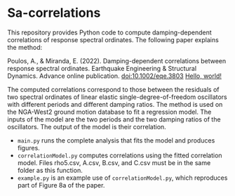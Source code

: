 # Sa-correlations
This repository provides Python code to compute damping-dependent correlations of response spectral ordinates. The following paper explains the method:

Poulos, A., & Miranda, E. (2022). Damping-dependent correlations between response spectral ordinates. Earthquake Engineering & Structural Dynamics. Advance online publication. <a href="https://doi.org/10.1002/eqe.3803" target="_blank">doi:10.1002/eqe.3803</a> <a href="http://example.com/" target="_blank">Hello, world!</a>

The computed correlations correspond to those between the residuals of two spectral ordinates of linear elastic single-degree-of-freedom oscillators with different periods and different damping ratios. The method is used on the NGA-West2 ground motion database to fit a regression model. The inputs of the model are the two periods and the two damping ratios of the oscillators. The output of the model is their correlation.

* `main.py` runs the complete analysis that fits the model and produces figures.
* `correlationModel.py` computes correlations using the fitted correlation model. Files rho5.csv, A.csv, B.csv, and C.csv must be in the same folder as this function.
* `example.py` is an example use of `correlationModel.py`, which reproduces part of Figure 8a of the paper.
